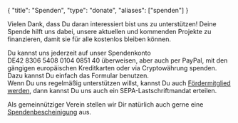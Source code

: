 {
	"title": "Spenden",
	"type": "donate",
	"aliases": ["spenden"]
}

Vielen Dank, dass Du daran interessiert bist uns zu unterstützen! Deine Spende hilft uns dabei, unsere aktuellen und kommenden Projekte zu finanzieren, damit sie für alle kostenlos bleiben können.

Du kannst uns jederzeit auf unser Spendenkonto DE42&nbsp;8306&nbsp;5408&nbsp;0104&nbsp;0851&nbsp;40 überweisen, aber auch per PayPal, mit den gängigen europäischen Kreditkarten oder via Cryptowährung spenden. Dazu kannst Du einfach das Formular benutzen.  
Wenn Du uns regelmäßig unterstützen willst, kannst Du auch [Fördermitglied werden](/mitglied-werden), dann kannst Du uns auch ein SEPA-Lastschriftmandat erteilen.

Als gemeinnütziger Verein stellen wir Dir natürlich auch gerne eine [Spendenbescheinigung](#spendenbescheinigung-howto) aus.
